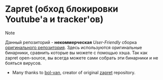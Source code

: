 # Zapret (обход блокировки Youtube'а и tracker'ов)

> [!NOTE]  
> Данный репозиторий - **некоммерческая** *User-Friendly* сборка [оригинального репозитория](https://github.com/bol-van/zapret). Здесь используются оригинальные бинарники, сравнить которые вы можете с помощью хэша.
> Так как zapret open-source, вы всегда можете сами собрать эти бинарники и не бояться вирусов.

* Many thanks to [bol-van](https://github.com/bol-van/), creator of original [zapret](https://github.com/bol-van/zapret/) repository.
